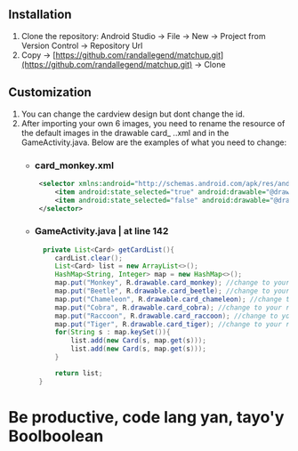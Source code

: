## Installation
1. Clone the repository: Android Studio -> File -> New -> Project from Version Control -> Repository Url 
2. Copy -> [https://github.com/randallegend/matchup.git](https://github.com/randallegend/matchup.git) -> Clone

## Customization
1. You can change the cardview design but dont change the id.
2. After importing your own 6 images, you need to rename the resource of the default images in the drawable card_ ..xml and in the GameActivity.java. Below are the examples of what you need to change:
   - ### card_monkey.xml
     ```xml
      <selector xmlns:android="http://schemas.android.com/apk/res/android">
          <item android:state_selected="true" android:drawable="@drawable/monkey"/>  <!-- Change the drawable name to your image name -->
          <item android:state_selected="false" android:drawable="@drawable/forest"/> <!-- Change the drawable name to your default image name -->
      </selector>
     ```
   - ### GameActivity.java | at line 142
     ```java
       private List<Card> getCardList(){
          cardList.clear();
          List<Card> list = new ArrayList<>();
          HashMap<String, Integer> map = new HashMap<>();
          map.put("Monkey", R.drawable.card_monkey); //change to your respective card name (e.g "Alien", R.drawable.card_alien)
          map.put("Beetle", R.drawable.card_beetle); //change to your respective card name (e.g "Alien", R.drawable.card_alien)
          map.put("Chameleon", R.drawable.card_chameleon); //change to your respective card name (e.g "Alien", R.drawable.card_alien)
          map.put("Cobra", R.drawable.card_cobra); //change to your respective card name (e.g "Alien", R.drawable.card_alien)
          map.put("Raccoon", R.drawable.card_raccoon); //change to your respective card name (e.g "Alien", R.drawable.card_alien)
          map.put("Tiger", R.drawable.card_tiger); //change to your respective card name (e.g "Alien", R.drawable.card_alien)
          for(String s : map.keySet()){
              list.add(new Card(s, map.get(s)));
              list.add(new Card(s, map.get(s)));
          }
  
          return list;
      }
     ```
     

# Be productive, code lang yan, tayo'y Boolboolean

